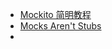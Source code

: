 * [Mockito 简明教程](https://developer.aliyun.com/article/47318)
* [Mocks Aren't Stubs](https://martinfowler.com/articles/mocksArentStubs.html?spm=a2c6h.12873639.0.0.4a1d7bb7XFtWKv)
* 

